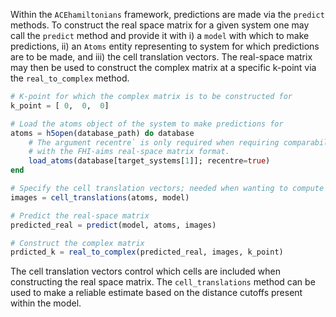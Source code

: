 
Within the `ACEhamiltonians` framework, predictions are made via the `predict` methods.
To construct the real space matrix for a given system one may call the `predict` method and provide it with i) a `model` with which to make predictions, ii) an `Atoms` entity representing to system for which predictions are to be made, and iii) the cell translation vectors.
The real-space matrix may then be used to construct the complex matrix at a specific k-point via the `real_to_complex` method.
```julia
# K-point for which the complex matrix is to be constructed for
k_point = [ 0,  0,  0]

# Load the atoms object of the system to make predictions for
atoms = h5open(database_path) do database
	# The argument recentre` is only required when requiring comparability
	# with the FHI-aims real-space matrix format.
    load_atoms(database[target_systems[1]]; recentre=true)
end

# Specify the cell translation vectors; needed when wanting to compute real-space matrices
images = cell_translations(atoms, model)

# Predict the real-space matrix
predicted_real = predict(model, atoms, images)

# Construct the complex matrix
prdicted_k = real_to_complex(predicted_real, images, k_point)
```
The cell translation vectors control which cells are included when constructing the real space matrix.
The `cell_translations` method can be used to make a reliable estimate based on the distance cutoffs present within the model.